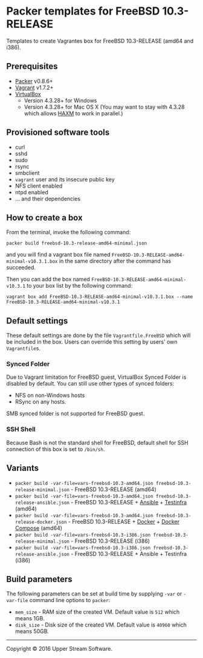 # Packer templates for FreeBSD 10.3-RELEASE

Templates to create Vagrantes box for FreeBSD 10.3-RELEASE (amd64 and i386).

## Prerequisites

* [Packer] v0.8.6+
* [Vagrant] v1.7.2+
* [VirtualBox]
	* Version 4.3.28+ for Windows
	* Version 4.3.28+ for Mac OS X (You may want to stay with 4.3.28 which allows [HAXM] to work in parallel.)

[Packer]: https://www.packer.io/ "Packer by HashiCorp"
[Vagrant]: https://www.vagrantup.com/ "Vagrant"
[VirtualBox]: https://www.virtualbox.org/ "Oracle VM VirtualBox"
[HAXM]: https://software.intel.com/en-us/android/articles/intel-hardware-accelerated-execution-manager
        "Intel&reg; Hardware Accelerated Execution Manager"

## Provisioned software tools

* curl
* sshd
* sudo
* rsync
* smbclient
* `vagrant` user and its insecure public key
* NFS client enabled
* ntpd enabled
* ... and their dependencies

## How to create a box

From the terminal, invoke the following command:

	packer build freebsd-10.3-release-amd64-minimal.json

and you will find a vagrant box file named `FreeBSD-10.3-RELEASE-amd64-minimal-v10.3.1.box`
in the same directory after the command has succeeded.

Then you can add the box named `FreeBSD-10.3-RELEASE-amd64-minimal-v10.3.1` to your box list
by the following command:

	vagrant box add FreeBSD-10.3-RELEASE-amd64-minimal-v10.3.1.box --name FreeBSD-10.3-RELEASE-amd64-minimal-v10.3.1

## Default settings

These default settings are done by the file `Vagrantfile.FreeBSD` which will be included in the box.
Users can override this setting by users' own `Vagrantfile`s.

### Synced Folder

Due to Vagrant limitation for FreeBSD guest, VirtualBox Synced Folder is disabled by default.
You can still use other types of synced folders:

* NFS on non-Windows hosts
* RSync on any hosts.

SMB synced folder is not supported for FreeBSD guest.

### SSH Shell

Because Bash is not the standard shell for FreeBSD, default shell for SSH connection of this box
is set to `/bin/sh`.

## Variants

* `packer build -var-file=vars-freebsd-10.3-amd64.json freebsd-10.3-release-minimal.json` - FreeBSD 10.3-RELEASE (amd64)
* `packer build -var-file=vars-freebsd-10.3-amd64.json freebsd-10.3-release-ansible.json` - FreeBSD 10.3-RELEASE + [Ansible] + [Testinfra] (amd64)
* `packer build -var-file=vars-freebsd-10.3-amd64.json freebsd-10.3-release-docker.json` - FreeBSD 10.3-RELEASE + [Docker] + [Docker Compose] (amd64)
* `packer build -var-file=vars-freebsd-10.3-i386.json freebsd-10.3-release-minimal.json` - FreeBSD 10.3-RELEASE (i386)
* `packer build -var-file=vars-freebsd-10.3-i386.json freebsd-10.3-release-ansible.json` - FreeBSD 10.3-RELEASE + Ansible + Testinfra (i386)

[Ansible]: https://www.ansible.com/ "Ansible is Simple IT Automation"
[Docker]: https://www.docker.com/ "Docker - Build, Ship and Run Any App, Anywhere"
[Docker Compose]: https://docs.docker.com/compose/ "Docker Compose - Docker Documentation"
[Testinfra]: https://testinfra.readthedocs.io/en/latest/ "Testinfra test your infrastructure &mdash; testinfra 1.4.1 documentation"

## Build parameters

The following parameters can be set at build time by supplying `-var` or `-var-file` command line options to `packer`:

* `mem_size` - RAM size of the created VM.  Default value is `512` which means 1GB.
* `disk_size` - Disk size of the created VM.  Default value is `40960` which means 50GB.

- - -

Copyright &copy; 2016 Upper Stream Software.

